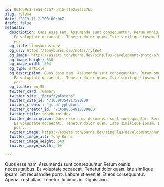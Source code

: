```yaml
---
id: 00fcb9c1-fe5d-4257-a415-f1e2a6f0c7bb
slug: rylBo4
date: '2019-11-21T00:00:00Z'
draft: false
metadata:
  description: Quos esse nam. Assumenda sunt consequuntur. Rerum omnis necessitatibus.
    Ea voluptate occaecati. Tenetur dolor quam. Iste similique ipsam. Est recusandae
    porr...
  og_title: tonyburns.dev
  og_url: https://tonyburns.dev/notes/rylBo4
  og_image: https://assets.tonyburns.dev/singulus-development/photo/a7aaf33dbd0b584a47dea1fc1b3a9bbf.jpeg
  og_image_height: 630
  og_image_width: 504
  og_type: article
  og_description: Quos esse nam. Assumenda sunt consequuntur. Rerum omnis necessitatibus.
    Ea voluptate occaecati. Tenetur dolor quam. Iste similique ipsam. Est recusandae
    porr...
  og_locale: en_US
  twitter_card: summary
  twitter_site: "@craftyphotons"
  twitter_site_id: '710598354917580800'
  twitter_creator: "@craftyphotons"
  twitter_creator_id: '710598354917580800'
  twitter_title: tonyburns.dev
  twitter_description: Quos esse nam. Assumenda sunt consequuntur. Rerum omnis necessitatibus.
    Ea voluptate occaecati. Tenetur dolor quam. Iste similique ipsam. Est recusandae
    porr...
  twitter_image: https://assets.tonyburns.dev/singulus-development/photo/7502d1526646abf03deb056888635686.jpeg
  twitter_image_alt: Tony Burns
  twitter_image_height: 500
  twitter_image_width: 400

---
```


Quos esse nam. Assumenda sunt consequuntur. Rerum omnis necessitatibus. Ea voluptate occaecati. Tenetur dolor quam. Iste similique ipsam. Est recusandae porro. Labore ut eveniet. Et eos consequuntur. Aperiam est ullam. Tenetur ducimus in. Dignissimo.
